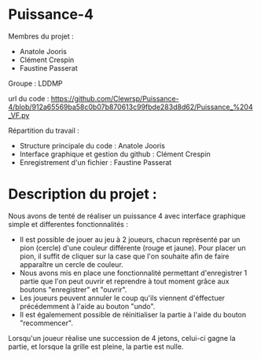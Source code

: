 # Puissance-4

Membres du projet :
- Anatole Jooris
- Clément Crespin
- Faustine Passerat

Groupe : LDDMP

url du code : https://github.com/Clewrsp/Puissance-4/blob/912a65569ba58c0b07b870613c99fbde283d8d62/Puissance_%204_VF.py


Répartition du travail :
- Structure  principale du code : Anatole Jooris
- Interface graphique et gestion du github : Clément Crespin
- Enregistrement d'un fichier : Faustine Passerat


# Description du projet :

Nous avons de tenté de réaliser un puissance 4 avec interface graphique simple et differentes fonctionnalités :
- Il est possible de jouer au jeu à 2 joueurs, chacun représenté par un pion (cercle) d'une couleur différente (rouge et jaune).
Pour placer un pion, il suffit de cliquer sur la case que l'on souhaite afin de faire apparaître un cercle de couleur.
- Nous avons mis en place une fonctionnalité permettant d'enregistrer 1 partie que l'on peut ouvrir et reprendre à tout moment grâce aux boutons "enregistrer" et "ouvrir".
- Les joueurs peuvent annuler le coup qu'ils viennent d'éffectuer précédemment à l'aide au bouton "undo".
- Il est égalemement possible de réinitialiser la partie à l'aide du bouton "recommencer".

Lorsqu'un joueur réalise une succession de 4 jetons, celui-ci gagne la partie, et lorsque la grille est pleine, la partie est nulle.

